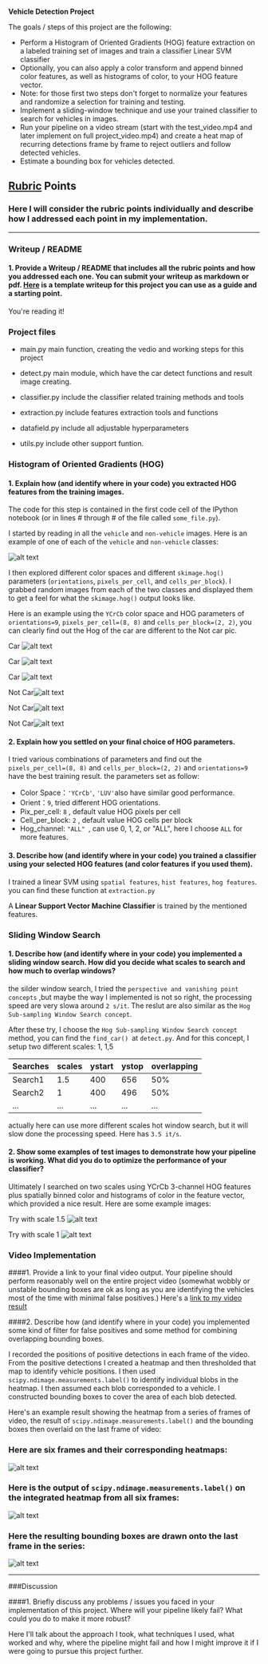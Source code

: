 **Vehicle Detection Project**

The goals / steps of this project are the following:

* Perform a Histogram of Oriented Gradients (HOG) feature extraction on a labeled training set of images and train a classifier Linear SVM classifier
* Optionally, you can also apply a color transform and append binned color features, as well as histograms of color, to your HOG feature vector.
* Note: for those first two steps don't forget to normalize your features and randomize a selection for training and testing.
* Implement a sliding-window technique and use your trained classifier to search for vehicles in images.
* Run your pipeline on a video stream (start with the test_video.mp4 and later implement on full project_video.mp4) and create a heat map of recurring detections frame by frame to reject outliers and follow detected vehicles.
* Estimate a bounding box for vehicles detected.

[//]: # (Image References)
[image1]: ./output_images/car_not_car.png
[image2]: ./output_images/car0.png
[image21]: ./output_images/car1.png
[image22]: ./output_images/car2.png
[image23]: ./output_images/no_car0.png
[image24]: ./output_images/no_car1.png
[image25]: ./output_images/no_car2.png
[image3]: ./output_images/
[image4]: ./output_images/scale2.png
[image41]: ./output_images/scale1.png
[image5]: ./output_images/bboxes_and_heat.png
[image6]: ./examples/labels_map.png
[image7]: ./examples/output_bboxes.png
[video1]: ./project_video.mp4

## [Rubric](https://review.udacity.com/#!/rubrics/513/view) Points
### Here I will consider the rubric points individually and describe how I addressed each point in my implementation.  

---
### Writeup / README

#### 1. Provide a Writeup / README that includes all the rubric points and how you addressed each one.  You can submit your writeup as markdown or pdf.  [Here](https://github.com/udacity/CarND-Vehicle-Detection/blob/master/writeup_template.md) is a template writeup for this project you can use as a guide and a starting point.  

You're reading it!

### Project files

* main.py main function, creating the vedio and working steps for this project
* detect.py main module, which have the car detect functions and result image creating.
* classifier.py include the classifier related training methods and tools
* extraction.py include features extraction tools and functions

* datafield.py include all adjustable hyperparameters
* utils.py include other support funtion.


### Histogram of Oriented Gradients (HOG)

#### 1. Explain how (and identify where in your code) you extracted HOG features from the training images.

The code for this step is contained in the first code cell of the IPython notebook (or in lines # through # of the file called `some_file.py`).  

I started by reading in all the `vehicle` and `non-vehicle` images.  Here is an example of one of each of the `vehicle` and `non-vehicle` classes:

![alt text][image1]

I then explored different color spaces and different `skimage.hog()` parameters (`orientations`, `pixels_per_cell`, and `cells_per_block`).  I grabbed random images from each of the two classes and displayed them to get a feel for what the `skimage.hog()` output looks like.

Here is an example using the `YCrCb` color space and HOG parameters of `orientations=9`, `pixels_per_cell=(8, 8)` and `cells_per_block=(2, 2)`, you can clearly find out the Hog of the car are different to the Not car pic.


Car ![alt text][image2]

Car ![alt text][image21]

Car ![alt text][image22]

Not Car![alt text][image23]

Not Car![alt text][image24]

Not Car![alt text][image25]

#### 2. Explain how you settled on your final choice of HOG parameters.

I tried various combinations of parameters and find out the `pixels_per_cell=(8, 8)` and `cells_per_block=(2, 2)` and `orientations=9` have the best training result. the parameters set as follow:

* Color Space：`'YCrCb'`, `'LUV'`also have similar good performance.
* Orient：`9`, tried different HOG orientations.
* Pix_per_cell: `8` , default value HOG pixels per cell
* Cell_per_block: `2` , default value HOG cells per block
* Hog_channel: `"ALL" `, can use 0, 1, 2, or "ALL", here I choose `ALL` for more features.


#### 3. Describe how (and identify where in your code) you trained a classifier using your selected HOG features (and color features if you used them).

I trained a linear SVM using `spatial features`, `hist features`, `hog features`.
you can find these function at `extraction.py`

A **Linear Support Vector Machine Classifier** is trained by the mentioned features.

### Sliding Window Search

#### 1. Describe how (and identify where in your code) you implemented a sliding window search.  How did you decide what scales to search and how much to overlap windows?

the silder window search, I tried the `perspective and vanishing point concepts`
,but maybe the way I implemented is not so right, the processing speed are very slowa around `2 s/it`. The reslut are also similar as the `Hog Sub-sampling Window Search concept`.

After these try, I choose the `Hog Sub-sampling Window Search concept` method, you can find the `find_car() `at `detect.py`.
And for this concept, I setup two different scales: 1, 1,5

|Searches| scales | ystart | ystop | overlapping |
|:-------| :------| :----- |:----|:------|
|Search1 | 1.5    | 400 | 656|50%|
|Search2 | 1      | 400 | 496| 50%|
|...|...|...|...|...|

actually here can use more different scales hot window search, but it will slow done the processing speed. Here has `3.5 it/s`.


#### 2. Show some examples of test images to demonstrate how your pipeline is working.  What did you do to optimize the performance of your classifier?

Ultimately I searched on two scales using YCrCb 3-channel HOG features plus spatially binned color and histograms of color in the feature vector, which provided a nice result.  Here are some example images:

Try with scale 1.5 ![alt text][image4]

Try with scale 1 ![alt text][image41]



### Video Implementation

####1. Provide a link to your final video output.  Your pipeline should perform reasonably well on the entire project video (somewhat wobbly or unstable bounding boxes are ok as long as you are identifying the vehicles most of the time with minimal false positives.)
Here's a [link to my video result](./project_video.mp4)


####2. Describe how (and identify where in your code) you implemented some kind of filter for false positives and some method for combining overlapping bounding boxes.

I recorded the positions of positive detections in each frame of the video.  From the positive detections I created a heatmap and then thresholded that map to identify vehicle positions.  I then used `scipy.ndimage.measurements.label()` to identify individual blobs in the heatmap.  I then assumed each blob corresponded to a vehicle.  I constructed bounding boxes to cover the area of each blob detected.  

Here's an example result showing the heatmap from a series of frames of video, the result of `scipy.ndimage.measurements.label()` and the bounding boxes then overlaid on the last frame of video:

### Here are six frames and their corresponding heatmaps:

![alt text][image5]

### Here is the output of `scipy.ndimage.measurements.label()` on the integrated heatmap from all six frames:
![alt text][image6]

### Here the resulting bounding boxes are drawn onto the last frame in the series:
![alt text][image7]



---

###Discussion

####1. Briefly discuss any problems / issues you faced in your implementation of this project.  Where will your pipeline likely fail?  What could you do to make it more robust?

Here I'll talk about the approach I took, what techniques I used, what worked and why, where the pipeline might fail and how I might improve it if I were going to pursue this project further.  
